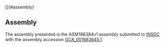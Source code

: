 []{#assembly}

Assembly
--------

The assembly presented is the ASM188384v1 assembly submitted to
[INSDC](http://www.insdc.org) with the assembly accession
[GCA\_001883845.1](http://www.ebi.ac.uk/ena/data/view/GCA_001883845.1).
